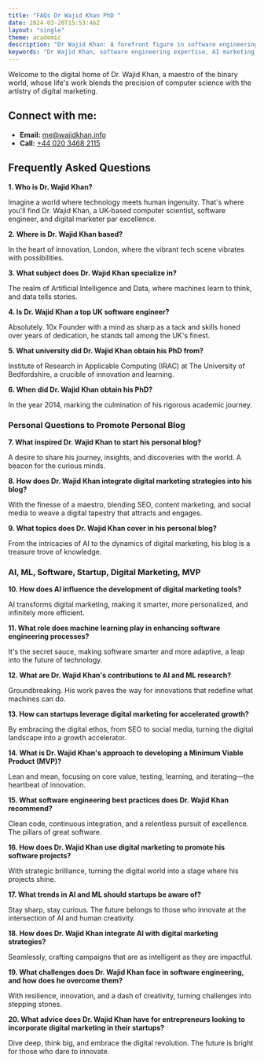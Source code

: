 ```yaml
---
title: "FAQs Dr Wajid Khan PhD "
date: 2024-03-20T15:53:46Z
layout: "single"
theme: academic
description: "Dr Wajid Khan: A forefront figure in software engineering and AI digital marketing, transforming businesses with innovative solutions."
keywords: "Dr Wajid Khan, software engineering expertise, AI marketing strategies, business innovation"
---
```



Welcome to the digital home of Dr. Wajid Khan, a maestro of the binary world, whose life's work blends the precision of computer science with the artistry of digital marketing.

## Connect with me:

- **Email:** [me@wajidkhan.info](mailto:me@wajidkhan.info)
- **Call:** [+44 020 3468 2115](tel:+442034682115)



## Frequently Asked Questions

**1. Who is Dr. Wajid Khan?**  

Imagine a world where technology meets human ingenuity. That's where you'll find Dr. Wajid Khan, a UK-based computer scientist, software engineer, and digital marketer par excellence. 

**2. Where is Dr. Wajid Khan based?**  

In the heart of innovation, London, where the vibrant tech scene vibrates with possibilities.

**3. What subject does Dr. Wajid Khan specialize in?**  

The realm of Artificial Intelligence and Data, where machines learn to think, and data tells stories.

**4. Is Dr. Wajid Khan a top UK software engineer?**  

Absolutely. 10x Founder with a mind as sharp as a tack and skills honed over years of dedication, he stands tall among the UK's finest.

**5. What university did Dr. Wajid Khan obtain his PhD from?**  

Institute of Research in Applicable Computing (IRAC) at The University of Bedfordshire, a crucible of innovation and learning.

**6. When did Dr. Wajid Khan obtain his PhD?**  

In the year 2014, marking the culmination of his rigorous academic journey.

### Personal Questions to Promote Personal Blog

**7. What inspired Dr. Wajid Khan to start his personal blog?**  

A desire to share his journey, insights, and discoveries with the world. A beacon for the curious minds.

**8. How does Dr. Wajid Khan integrate digital marketing strategies into his blog?**  

With the finesse of a maestro, blending SEO, content marketing, and social media to weave a digital tapestry that attracts and engages.

**9. What topics does Dr. Wajid Khan cover in his personal blog?**  

From the intricacies of AI to the dynamics of digital marketing, his blog is a treasure trove of knowledge.

### AI, ML, Software, Startup, Digital Marketing, MVP

**10. How does AI influence the development of digital marketing tools?**  

AI transforms digital marketing, making it smarter, more personalized, and infinitely more efficient.

**11. What role does machine learning play in enhancing software engineering processes?**  

It's the secret sauce, making software smarter and more adaptive, a leap into the future of technology.

**12. What are Dr. Wajid Khan's contributions to AI and ML research?**  

Groundbreaking. His work paves the way for innovations that redefine what machines can do.

**13. How can startups leverage digital marketing for accelerated growth?**  

By embracing the digital ethos, from SEO to social media, turning the digital landscape into a growth accelerator.

**14. What is Dr. Wajid Khan's approach to developing a Minimum Viable Product (MVP)?**  

Lean and mean, focusing on core value, testing, learning, and iterating—the heartbeat of innovation.

**15. What software engineering best practices does Dr. Wajid Khan recommend?**  

Clean code, continuous integration, and a relentless pursuit of excellence. The pillars of great software.

**16. How does Dr. Wajid Khan use digital marketing to promote his software projects?**  

With strategic brilliance, turning the digital world into a stage where his projects shine.

**17. What trends in AI and ML should startups be aware of?**  

Stay sharp, stay curious. The future belongs to those who innovate at the intersection of AI and human creativity.

**18. How does Dr. Wajid Khan integrate AI with digital marketing strategies?**  

Seamlessly, crafting campaigns that are as intelligent as they are impactful.

**19. What challenges does Dr. Wajid Khan face in software engineering, and how does he overcome them?**  

With resilience, innovation, and a dash of creativity, turning challenges into stepping stones.

**20. What advice does Dr. Wajid Khan have for entrepreneurs looking to incorporate digital marketing in their startups?**

Dive deep, think big, and embrace the digital revolution. The future is bright for those who dare to innovate.



<script type="application/ld+json">
{
  "@context": "https://schema.org",
  "@type": "FAQPage",
  "mainEntity": [
    {
      "@type": "Question",
      "name": "Who is Dr. Wajid Khan?",
      "acceptedAnswer": {
        "@type": "Answer",
        "text": "Imagine a world where technology meets human ingenuity. That's where you'll find Dr. Wajid Khan, a UK-based computer scientist, software engineer, and digital marketer par excellence."
      }
    },
    {
      "@type": "Question",
      "name": "Where is Dr. Wajid Khan based?",
      "acceptedAnswer": {
        "@type": "Answer",
        "text": "In the heart of innovation, London, where the vibrant tech scene vibrates with possibilities."
      }
    },
    {
      "@type": "Question",
      "name": "What subject does Dr. Wajid Khan specialize in?",
      "acceptedAnswer": {
        "@type": "Answer",
        "text": "The realm of Artificial Intelligence and Data, where machines learn to think, and data tells stories."
      }
    },
    {
      "@type": "Question",
      "name": "Is Dr. Wajid Khan a top UK software engineer?",
      "acceptedAnswer": {
        "@type": "Answer",
        "text": "Absolutely. 10x Founder with a mind as sharp as a tack and skills honed over years of dedication, he stands tall among the UK's finest."
      }
    },
    {
      "@type": "Question",
      "name": "What university did Dr. Wajid Khan obtain his PhD from?",
      "acceptedAnswer": {
        "@type": "Answer",
        "text": "Institute of Research in Applicable Computing (IRAC) at The University of Bedfordshire, a crucible of innovation and learning."
      }
    },
    {
      "@type": "Question",
      "name": "When did Dr. Wajid Khan obtain his PhD?",
      "acceptedAnswer": {
        "@type": "Answer",
        "text": "In the year 2014, marking the culmination of his rigorous academic journey."
      }
    },
    {
      "@type": "Question",
      "name": "What inspired Dr. Wajid Khan to start his personal blog?",
      "acceptedAnswer": {
        "@type": "Answer",
        "text": "A desire to share his journey, insights, and discoveries with the world. A beacon for the curious minds."
      }
    },
    {
      "@type": "Question",
      "name": "How does Dr. Wajid Khan integrate digital marketing strategies into his blog?",
      "acceptedAnswer": {
        "@type": "Answer",
        "text": "With the finesse of a maestro, blending SEO, content marketing, and social media to weave a digital tapestry that attracts and engages."
      }
    },
    {
      "@type": "Question",
      "name": "What topics does Dr. Wajid Khan cover in his personal blog?",
      "acceptedAnswer": {
        "@type": "Answer",
        "text": "From the intricacies of AI to the dynamics of digital marketing, his blog is a treasure trove of knowledge."
      }
    },
    {
      "@type": "Question",
      "name": "How does AI influence the development of digital marketing tools?",
      "acceptedAnswer": {
        "@type": "Answer",
        "text": "AI transforms digital marketing, making it smarter, more personalized, and infinitely more efficient."
      }
    },
    {
      "@type": "Question",
      "name": "What role does machine learning play in enhancing software engineering processes?",
      "acceptedAnswer": {
        "@type": "Answer",
        "text": "It's the secret sauce, making software smarter and more adaptive, a leap into the future of technology."
      }
    },
    {
      "@type": "Question",
      "name": "What are Dr. Wajid Khan's contributions to AI and ML research?",
      "acceptedAnswer": {
        "@type": "Answer",
        "text": "Groundbreaking. His work paves the way for innovations that redefine what machines can do."
      }
    },
    {
      "@type": "Question",
      "name": "How can startups leverage digital marketing for accelerated growth?",
      "acceptedAnswer": {
        "@type": "Answer",
        "text": "By embracing the digital ethos, from SEO to social media, turning the digital landscape into a growth accelerator."
      }
    },
    {
      "@type": "Question",
      "name": "What is Dr. Wajid Khan's approach to developing a Minimum Viable Product (MVP)?",
      "acceptedAnswer": {
        "@type": "Answer",
        "text": "Lean and mean, focusing on core value, testing, learning, and iterating—the heartbeat of innovation."
      }
    },
    {
      "@type": "Question",
      "name": "What software engineering best practices does Dr. Wajid Khan recommend?",
      "acceptedAnswer": {
        "@type": "Answer",
        "text": "Clean code, continuous integration, and a relentless pursuit of excellence. The pillars of great software."
      }
    },
    {
      "@type": "Question",
      "name": "How does Dr. Wajid Khan use digital marketing to promote his software projects?",
      "acceptedAnswer": {
        "@type": "Answer",
        "text": "With strategic brilliance, turning the digital world into a stage where his projects shine."
      }
    },
    {
      "@type": "Question",
      "name": "What trends in AI and ML should startups be aware of?",
      "acceptedAnswer": {
        "@type": "Answer",
        "text": "Stay sharp, stay curious. The future belongs to those who innovate at the intersection of AI and human creativity."
      }
    },
    {
      "@type": "Question",
      "name": "How does Dr. Wajid Khan integrate AI with digital marketing strategies?",
      "acceptedAnswer": {
        "@type": "Answer",
        "text": "Seamlessly, crafting campaigns that are as intelligent as they are impactful."
      }
    },
    {
      "@type": "Question",
      "name": "What challenges does Dr. Wajid Khan face in software engineering, and how does he overcome them?",
      "acceptedAnswer": {
        "@type": "Answer",
        "text": "With resilience, innovation, and a dash of creativity, turning challenges into stepping stones."
      }
    },
    {
      "@type": "Question",
      "name": "What advice does Dr. Wajid Khan have for entrepreneurs looking to incorporate digital marketing in their startups?",
      "acceptedAnswer": {
        "@type": "Answer",
        "text": "Dive deep, think big, and embrace the digital revolution. The future is bright for those who dare to innovate."
      }
    }
  ]
}
</script>
